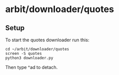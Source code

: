 # arbit/downloader/quotes

## Setup

To start the quotes downloader run this:

    cd ~/arbit/downloader/quotes
    screen -S quotes
    python3 downloader.py

Then type ^ad to detach.
